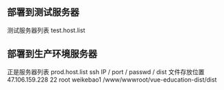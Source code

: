 ## 部署到测试服务器
测试服务器列表
test.host.list

## 部署到生产环境服务器
正是服务器列表
prod.host.list
ssh IP / port / passwd / dist 文件存放位置
47.106.159.228 22 root weikebao1 /www/wwwroot/vue-education-dist/dist

